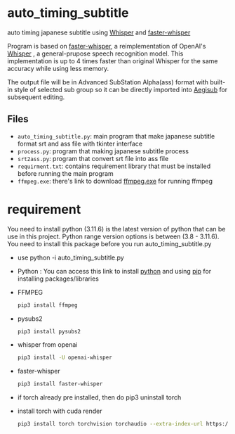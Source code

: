 # auto_timing_subtitle
auto timing japanese subtitle using [Whisper](https://github.com/openai/whisper) and [faster-whisper](https://github.com/SYSTRAN/faster-whisper)

Program is based on [faster-whisper](https://github.com/SYSTRAN/faster-whisper), a reimplementation of OpenAI's [Whisper](https://github.com/openai/whisper) , a general-prupose speech recognition model. This implementation is up to 4 times faster than original Whisper for the same accuracy while using less memory.

The output file will be in Advanced SubStation Alpha(ass) format with built-in style of selected sub group so it can be directly imported into [Aegisub](https://github.com/Aegisub/Aegisub) for subsequent editing.
## Files
- `auto_timing_subtitle.py`: main program that make japanese subtitle format srt and ass file with tkinter interface
- `process.py`: program that making japanese subtitle process
- `srt2ass.py`: program that convert srt file into ass file
- `requirment.txt`: contains requirement library that must be installed before running the main program
- `ffmpeg.exe`: there's link to download [ffmpeg.exe](https://drive.google.com/file/d/1yQBdXjjCHrxwjbNHvmFazyVv3Mh0ucOa/view?usp=sharing) for running ffmpeg
# requirement
You need to install python (3.11.6) is the latest version of python that can be use in this project. Python range version options is between (3.8 - 3.11.6).
You need to install this package before you run auto_timing_subtitle.py
* use python -i auto_timing_subtitle.py

* Python : You can access this link to install [python](https://www.python.org/downloads/) and using [pip](https://pypi.org/project/pip/) for installing  packages/libraries
* FFMPEG
  ```bash
  pip3 install ffmpeg
* pysubs2
  ```bash
  pip3 install pysubs2
* whisper from openai
  ```bash
  pip3 install -U openai-whisper
* faster-whisper
  ```bash
  pip3 install faster-whisper
* if torch already pre installed, then do 
  pip3 uninstall torch
* install torch with cuda render
  ```bash
  pip3 install torch torchvision torchaudio --extra-index-url https://download.pytorch.org/whl/cu121 (for nvidia gpu)
